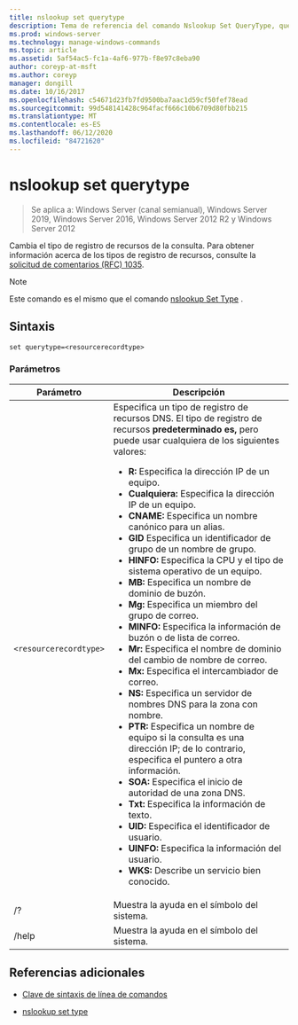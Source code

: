 ```yaml
---
title: nslookup set querytype
description: Tema de referencia del comando Nslookup Set QueryType, que cambia el tipo de registro de recursos de la consulta.
ms.prod: windows-server
ms.technology: manage-windows-commands
ms.topic: article
ms.assetid: 5af54ac5-fc1a-4af6-977b-f8e97c8eba90
author: coreyp-at-msft
ms.author: coreyp
manager: dongill
ms.date: 10/16/2017
ms.openlocfilehash: c54671d23fb7fd9500ba7aac1d59cf50fef78ead
ms.sourcegitcommit: 99d548141428c964facf666c10b6709d80fbb215
ms.translationtype: MT
ms.contentlocale: es-ES
ms.lasthandoff: 06/12/2020
ms.locfileid: "84721620"
---
```

# <a name="nslookup-set-querytype"></a>nslookup set querytype

> Se aplica a: Windows Server (canal semianual), Windows Server 2019, Windows Server 2016, Windows Server 2012 R2 y Windows Server 2012

Cambia el tipo de registro de recursos de la consulta. Para obtener información acerca de los tipos de registro de recursos, consulte la [solicitud de comentarios (RFC) 1035](https://tools.ietf.org/html/rfc1035).

> [!NOTE]
> Este comando es el mismo que el comando [nslookup Set Type](nslookup-set-type.md) .

## <a name="syntax"></a>Sintaxis

```
set querytype=<resourcerecordtype>
```

### <a name="parameters"></a>Parámetros

| Parámetro | Descripción |
| --------- | ----------- |
| `<resourcerecordtype>` | Especifica un tipo de registro de recursos DNS. El tipo de registro de recursos **predeterminado es,** pero puede usar cualquiera de los siguientes valores:<ul><li>**R:** Especifica la dirección IP de un equipo.</li><li>**Cualquiera:** Especifica la dirección IP de un equipo.</li><li>**CNAME:** Especifica un nombre canónico para un alias.</li><li>**GID** Especifica un identificador de grupo de un nombre de grupo.</li><li>**HINFO:** Especifica la CPU y el tipo de sistema operativo de un equipo.</li><li>**MB:** Especifica un nombre de dominio de buzón.</li><li>**Mg:** Especifica un miembro del grupo de correo.</li><li>**MINFO:** Especifica la información de buzón o de lista de correo.</li><li>**Mr:** Especifica el nombre de dominio del cambio de nombre de correo.</li><li>**Mx:** Especifica el intercambiador de correo.</li><li>**NS:** Especifica un servidor de nombres DNS para la zona con nombre.</li><li>**PTR:** Especifica un nombre de equipo si la consulta es una dirección IP; de lo contrario, especifica el puntero a otra información.</li><li>**SOA:** Especifica el inicio de autoridad de una zona DNS.</li><li>**Txt:** Especifica la información de texto.</li><li>**UID:** Especifica el identificador de usuario.</li><li>**UINFO:** Especifica la información del usuario.</li><li>**WKS:** Describe un servicio bien conocido.</li></ul> |
| /? | Muestra la ayuda en el símbolo del sistema. |
| /help | Muestra la ayuda en el símbolo del sistema. |

## <a name="additional-references"></a>Referencias adicionales

- [Clave de sintaxis de línea de comandos](command-line-syntax-key.md)

- [nslookup set type](nslookup-set-type.md)
